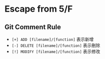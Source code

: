 # Escape from 5/F

## Git Comment Rule
* `[+] ADD [filename]/[function]` 表示新增
* `[-] DELETE [filename]/[function]` 表示刪除
* `[!] MODIFY [filename]/[function]` 表示修改
